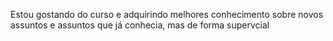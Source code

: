 Estou gostando do curso e adquirindo melhores conhecimento sobre novos assuntos e assuntos que já conhecia, mas de forma supervcial
